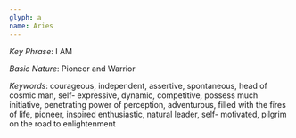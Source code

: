 ```yaml
---
glyph: a
name: Aries
---
```


_Key Phrase_:  I AM

_Basic Nature_:  Pioneer and Warrior

_Keywords_:  courageous, independent, assertive, spontaneous, head of cosmic man, self-
expressive, dynamic, competitive, possess much initiative, penetrating power of 
perception, adventurous, filled with the fires of life, pioneer, inspired enthusiastic, natural 
leader, self- motivated, pilgrim on the road to enlightenment